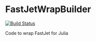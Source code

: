 # FastJetWrapBuilder
[![Build Status](https://travis-ci.com/jstrube/FastJetWrapBuilder.svg?branch=master)](https://travis-ci.com/jstrube/FastJetWrapBuilder)

Code to wrap FastJet for Julia

